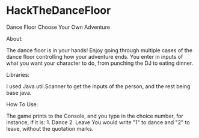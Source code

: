 # HackTheDanceFloor


Dance Floor Choose Your Own Adventure


About:

The dance floor is in your hands! Enjoy going through multiple cases of the dance floor controlling how your adventure ends. You enter in inputs of what you want your character to do, from punching the DJ to eating dinner. 


Libraries: 

I used Java.util.Scanner to get the inputs of the person, and the rest being base java. 


How To Use:

The game prints to the Console, and you type in the choice number, for instance, if it is:
    1. Dance
    2. Leave
You would write "1" to dance and "2" to leave, without the quotation marks. 












 
